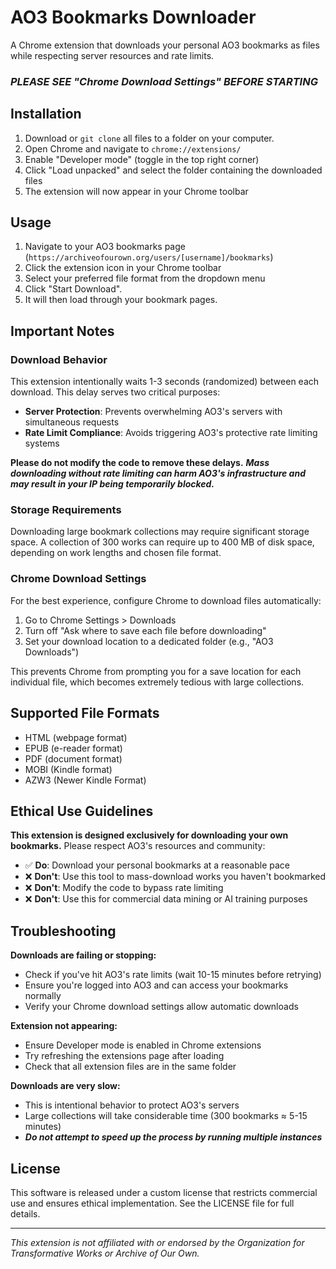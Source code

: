 # AO3 Bookmarks Downloader

A Chrome extension that downloads your personal AO3 bookmarks as files while respecting server resources and rate limits. 

### ***PLEASE SEE "Chrome Download Settings" BEFORE STARTING***

## Installation

1. Download or `git clone` all files to a folder on your computer.
2. Open Chrome and navigate to `chrome://extensions/`
3. Enable "Developer mode" (toggle in the top right corner)
4. Click "Load unpacked" and select the folder containing the downloaded files
5. The extension will now appear in your Chrome toolbar

## Usage

1. Navigate to your AO3 bookmarks page (`https://archiveofourown.org/users/[username]/bookmarks`)
2. Click the extension icon in your Chrome toolbar
3. Select your preferred file format from the dropdown menu
4. Click "Start Download".
5. It will then load through your bookmark pages.

## Important Notes

### Download Behavior
This extension intentionally waits 1-3 seconds (randomized) between each download. This delay serves two critical purposes:
- **Server Protection**: Prevents overwhelming AO3's servers with simultaneous requests
- **Rate Limit Compliance**: Avoids triggering AO3's protective rate limiting systems

**Please do not modify the code to remove these delays.** ***Mass downloading without rate limiting can harm AO3's infrastructure and may result in your IP being temporarily blocked.***

### Storage Requirements
Downloading large bookmark collections may require significant storage space. A collection of 300 works can require up to 400 MB of disk space, depending on work lengths and chosen file format.

### Chrome Download Settings
For the best experience, configure Chrome to download files automatically:
1. Go to Chrome Settings > Downloads
2. Turn off "Ask where to save each file before downloading"
3. Set your download location to a dedicated folder (e.g., "AO3 Downloads")

This prevents Chrome from prompting you for a save location for each individual file, which becomes extremely tedious with large collections.

## Supported File Formats
- HTML (webpage format)
- EPUB (e-reader format)
- PDF (document format)
- MOBI (Kindle format)
- AZW3 (Newer Kindle Format)

## Ethical Use Guidelines

**This extension is designed exclusively for downloading your own bookmarks.** Please respect AO3's resources and community:

- ✅ **Do**: Download your personal bookmarks at a reasonable pace
- ❌ **Don't**: Use this tool to mass-download works you haven't bookmarked
- ❌ **Don't**: Modify the code to bypass rate limiting
- ❌ **Don't**: Use this for commercial data mining or AI training purposes

## Troubleshooting

**Downloads are failing or stopping:**
- Check if you've hit AO3's rate limits (wait 10-15 minutes before retrying)
- Ensure you're logged into AO3 and can access your bookmarks normally
- Verify your Chrome download settings allow automatic downloads

**Extension not appearing:**
- Ensure Developer mode is enabled in Chrome extensions
- Try refreshing the extensions page after loading
- Check that all extension files are in the same folder

**Downloads are very slow:**
- This is intentional behavior to protect AO3's servers
- Large collections will take considerable time (300 bookmarks ≈ 5-15 minutes)
- ***Do not attempt to speed up the process by running multiple instances***

## License

This software is released under a custom license that restricts commercial use and ensures ethical implementation. See the LICENSE file for full details.

---

*This extension is not affiliated with or endorsed by the Organization for Transformative Works or Archive of Our Own.*
